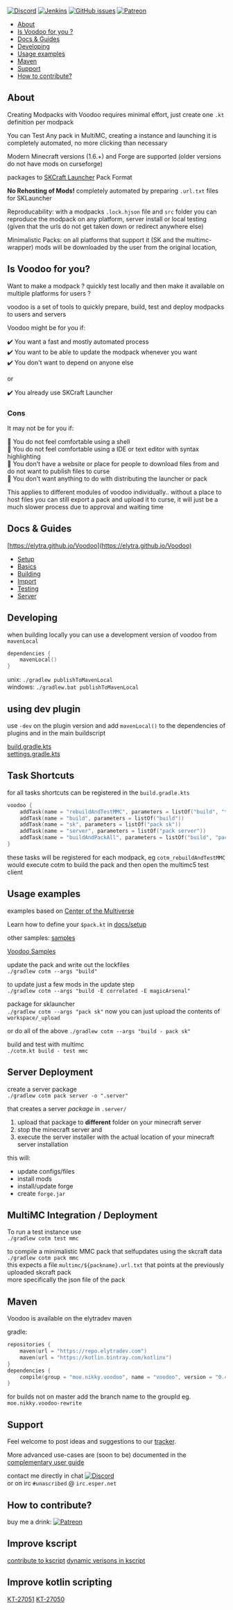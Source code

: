 <!--[![Discord](https://img.shields.io/discord/176780432371744769.svg?style=for-the-badge&label=%23ai-dev&logo=discord)](https://discord.gg/SRFkHfp)-->
[![Discord](https://img.shields.io/discord/342696338556977153.svg?style=for-the-badge&logo=discord)](https://discord.gg/SRFkHfp)
[![Jenkins](https://img.shields.io/jenkins/s/https/ci.elytradev.com/job/elytra/job/Voodoo/job/master.svg?style=for-the-badge&label=Jenkins%20Build&logo=Jenkins)](https://ci.elytradev.com/job/elytra/job/Voodoo/job/master/lastSuccessfulBuild/artifact/)
[![GitHub issues](https://img.shields.io/github/issues/elytra/Voodoo.svg?style=for-the-badge&logo=github)](https://github.com/elytra/Voodoo/issues)
[![Patreon](https://img.shields.io/badge/Patreon-Nikkyai-red.svg?style=for-the-badge&logo=Patreon)](https://www.patreon.com/NikkyAi)

[TOC levels=2,2]: # " "

- [About](#about)
- [Is Voodoo for you ?](#is-voodoo-for-you)
- [Docs & Guides](#docs--guides)
- [Developing](#developing)
- [Usage examples](#usage-examples)
- [Maven](#maven)
- [Support](#support)
- [How to contribute?](#how-to-contribute)

About
-----

Creating Modpacks with Voodoo requires minimal effort, just create one `.kt` definition per modpack

You can Test Any pack in MultiMC, creating a instance and launching it is completely automated, no more clicking than necessary

Modern Minecraft versions (1.6.+) and Forge are supported (older versions do not have mods on curseforge)

packages to [SKCraft Launcher](https://github.com/SKCraft/Launcher#skcraft-launcher) Pack Format

**No Rehosting of Mods!** completely automated by preparing `.url.txt` files for SKLauncher

Reproducability: with a modpacks `.lock.hjson` file and `src` folder you can reproduce the modpack on any platform, server install or local testing
(given that the urls do not get taken down or redirect anywhere else)

Minimalistic Packs: on all platforms that support it (SK and the multimc-wrapper) mods will be downloaded by the user from the original location,  


Is Voodoo for you?
-------------------

Want to make a modpack ? quickly test locally and then make it available on multiple platforms for users ?

voodoo is a set of tools to quickly prepare, build, test and deploy modpacks to users and servers

Voodoo might be for you if: 

:heavy_check_mark: You want a fast and mostly automated process  
:heavy_check_mark: You want to be able to update the modpack whenever you want  
:heavy_check_mark: You don't want to depend on anyone else  

or

:heavy_check_mark: You already use SKCraft Launcher  

### Cons
It may not be for you if:

:small_orange_diamond: You do not feel comfortable using a shell  
:small_orange_diamond: You do not feel comfortable using a IDE or text editor with syntax highlighting  
:small_orange_diamond: You don't have a website or place for people to download files from 
and do not want to publish files to curse  
:small_orange_diamond: You don't want anything to do with distributing the launcher or pack  

This applies to different modules of voodoo individually.. without a place to host files you can still export
a pack and upload it to curse, it will just be a much slower process due to approval and waiting time

Docs & Guides
-------------

[https://elytra.github.io/Voodoo](https://elytra.github.io/Voodoo)

- [Setup](docs/setup)
- [Basics](docs/basics)
- [Building](docs/building)
- [Import](docs/import)
- [Testing](docs/testing)
- [Server](docs/server)

Developing
----------

when building locally you can use a development version of voodoo from `mavenLocal`

```kotlin
dependencies {
    mavenLocal()
}
```

unix: `./gradlew publishToMavenLocal`  
windows: `./gradlew.bat publishToMavenLocal`

## using dev plugin

use `-dev` on the plugin version and add `mavenLocal()` to the dependencies of plugins and in the main buildscript

[build.gradle.kts](https://github.com/elytra/Voodoo/blob/master/samples/build.gradle.kts)  
[settings.gradle.kts](https://github.com/elytra/Voodoo/blob/master/samples/settings.gradle.kts)  

Task Shortcuts
--------------

for all tasks shortcuts can be registered in the `build.gradle.kts`
```kotlin
voodoo {
    addTask(name = "rebuildAndTestMMC", parameters = listOf("build", "test mmc"))
    addTask(name = "build", parameters = listOf("build"))
    addTask(name = "sk", parameters = listOf("pack sk"))
    addTask(name = "server", parameters = listOf("pack server"))
    addTask(name = "buildAndPackAll", parameters = listOf("build", "pack sk", "pack server", "pack mmc"))
}
```
these tasks will be registered for each modpack, eg `cotm_rebuildAndTestMMC` would 
execute cotm to build the pack and then open the multimc5 test client

Usage examples
--------------

examples based on [Center of the Multiverse](https://github.com/elytra/Center-of-the-Multiverse)

Learn how to define your `$pack.kt` in [docs/setup](docs/setup)

other samples: [samples](samples) 

[Voodoo Samples](https://github.com/NikkyAI/VoodooSamples)

update the pack and write out the lockfiles \
`./gradlew cotm --args "build"`

to update just a few mods in the update step \
`./gradlew cotm --args "build -E correlated -E magicArsenal"`

package for sklauncher \
`./gradlew cotm --args "pack sk"`
now you can just upload the contents of `workspace/_upload`

or do all of the above
`./gradlew cotm --args "build - pack sk"`

build and test with multimc \
`./cotm.kt build - test mmc`

## Server Deployment

create a server package \
`./gradlew cotm pack server -o ".server"`

that creates a server *package* in `.server/`
 1. upload that package to **different** folder on your minecraft server
 2. stop the minecraft server and
 3. execute the server installer with the actual location of your minecraft server installation

this will:
 - update configs/files
 - install mods
 - install/update forge
 - create `forge.jar`

## MultiMC Integration / Deployment

To run a test instance use \
`./gradlew cotm test mmc`

to compile a minimalistic MMC pack that selfupdates using the skcraft data \
`./gradlew cotm pack mmc` \
this expects a file `multimc/${packname}.url.txt` that points at the previously uploaded skcraft pack \
more specifically the json file of the pack

Maven
-----

Voodoo is available on the elytradev maven

gradle:
```kotlin
repositories {
    maven(url = "https://repo.elytradev.com")
    maven(url = "https://kotlin.bintray.com/kotlinx")
}
dependencies {
    compile(group = "moe.nikky.voodoo", name = "voodoo", version = "0.4.0+")
}
```

<!--
kscript:
```kotlin
#!/usr/bin/env kscript
@file:DependsOnMaven("moe.nikky.voodoo-master:dsl:0.4.0-174") // buildnumber needs to be updated menually
@file:DependsOnMaven("ch.qos.logback:logback-classic:1.2.3")
@file:MavenRepository("kotlinx","https://kotlin.bintray.com/kotlinx" )
@file:MavenRepository("elytradev", "https://repo.elytradev.com")
//COMPILER_OPTS -jvm-target 1.8
```
-->
for builds not on master add the branch name to the groupId
eg. `moe.nikky.voodoo-rewrite`

Support
-------

Feel welcome to post ideas and suggestions to our [tracker](https://github.com/elytra/Voodoo/issues).

More advanced use-cases are (soon to be) documented in the [complementary user guide](docs/user_guide)

contact me directly in chat [![Discord](https://img.shields.io/discord/342696338556977153.svg?style=flat-square&label=%23ai-lab&logo=discord)](https://discord.gg/SRFkHfp)   
or on irc `#unascribed` @ `irc.esper.net`

How to contribute?
------------------

buy me a drink: [![Patreon](https://img.shields.io/badge/Patreon-Nikkyai-red.svg?style=flat-square)](https://www.patreon.com/NikkyAi)

## Improve kscript

[contribute to kscript](https://github.com/holgerbrandl/kscript#how-to-contribute)
[dynamic verisons in kscript](https://github.com/holgerbrandl/kscript/issues/166)

## Improve kotlin scripting

[KT-27051](https://youtrack.jetbrains.com/issue/KT-27051)
[KT-27050](https://youtrack.jetbrains.com/issue/KT-27050)